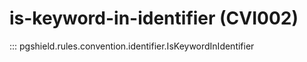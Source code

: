 # is-keyword-in-identifier (CVI002)

::: pgshield.rules.convention.identifier.IsKeywordInIdentifier

